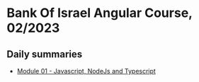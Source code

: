 # Bank Of Israel Angular Course, 02/2023

## Daily summaries
* [Module 01 - Javascript, NodeJs and Typescript](./module%2001/README.md)